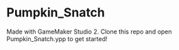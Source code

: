 # Pumpkin_Snatch

Made with GameMaker Studio 2. Clone this repo and open Pumpkin_Snatch.ypp to get started!
